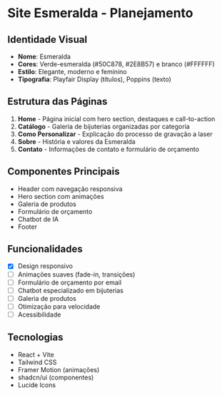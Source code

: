 # Site Esmeralda - Planejamento

## Identidade Visual
- **Nome**: Esmeralda
- **Cores**: Verde-esmeralda (#50C878, #2E8B57) e branco (#FFFFFF)
- **Estilo**: Elegante, moderno e feminino
- **Tipografia**: Playfair Display (títulos), Poppins (texto)

## Estrutura das Páginas
1. **Home** - Página inicial com hero section, destaques e call-to-action
2. **Catálogo** - Galeria de bijuterias organizadas por categoria
3. **Como Personalizar** - Explicação do processo de gravação a laser
4. **Sobre** - História e valores da Esmeralda
5. **Contato** - Informações de contato e formulário de orçamento

## Componentes Principais
- Header com navegação responsiva
- Hero section com animações
- Galeria de produtos
- Formulário de orçamento
- Chatbot de IA
- Footer

## Funcionalidades
- [x] Design responsivo
- [ ] Animações suaves (fade-in, transições)
- [ ] Formulário de orçamento por email
- [ ] Chatbot especializado em bijuterias
- [ ] Galeria de produtos
- [ ] Otimização para velocidade
- [ ] Acessibilidade

## Tecnologias
- React + Vite
- Tailwind CSS
- Framer Motion (animações)
- shadcn/ui (componentes)
- Lucide Icons

